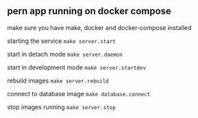 ## pern app running on docker compose

make sure you have make, docker and docker-compose installed

starting the service
```make server.start```

start in detach mode
```make server.daemon```

start in development mode
```make server.startdev```

rebuild images
```make server.rebuild```

connect to database image
```make database.connect```

stop images running
```make server.stop```

